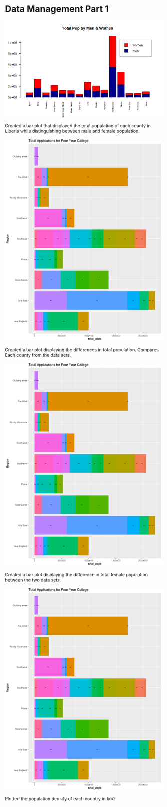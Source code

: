 # Data Management Part 1

![](population_gender.png)

Created a bar plot that displayed the total population of each county in Liberia while distinguishing between male and female population.

![](population_total_dif.png)

Created a bar plot displaying the differences in total population. Compares Each county from the data sets.

![](female_pop.png)

Created a bar plot displaying the difference in total female population between the two data sets.

![](population_density.png)

Plotted the population density of each country in km2
